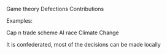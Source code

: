 

Game theory
Defections
Contributions

Examples:

Cap n trade scheme
AI race
Climate Change


It is confederated, most of the decisions can be made locally